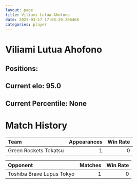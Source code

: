 ```yaml
---  
layout: page  
title: Viliami Lutua Ahofono  
date: 2023-03-17 17:08:29.206468  
categories: player  
---
```

# Viliami Lutua Ahofono

## Positions: 

## Current elo: 95.0

## Current Percentile: None

# Match History


| Team                  |   Appearances |   Win Rate |
|:----------------------|--------------:|-----------:|
| Green Rockets Tokatsu |             1 |          0 |

| Opponent                  |   Matches |   Win Rate |
|:--------------------------|----------:|-----------:|
| Toshiba Brave Lupus Tokyo |         1 |          0 |